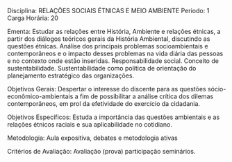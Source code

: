 Disciplina: RELAÇÕES SOCIAIS ÉTNICAS E MEIO AMBIENTE
Periodo: 1
Carga Horária: 20
 
Ementa:
    Estudar as relações entre História, Ambiente e relações étnicas, a partir dos diálogos teóricos gerais 
da História Ambiental, discutindo as questões étnicas. Análise dos principais problemas socioambientais e 
contemporâneos e o impacto desses problemas na vida diária das pessoas e no contexto onde estão inseridas. 
Responsabilidade social. Conceito de sustentabilidade. Sustentabilidade como política de orientação do 
planejamento estratégico das organizações.
 
Objetivos Gerais:
    Despertar o interesse do discente para as questões sócio-econômico-ambientais a fim de possibilitar a 
análise crítica dos dilemas contemporâneos, em prol da efetividade do exercício da cidadania.
 
Objetivos Específicos:
    Estuda a importância das questões ambientais e as relações étnicos raciais e sua aplicabilidade no 
cotidiano.
 
Metodologia:
    Aula expositiva, debates e metodologia ativas
 
Critérios de Avaliação:
    Avaliação (prova) participação seminários.
